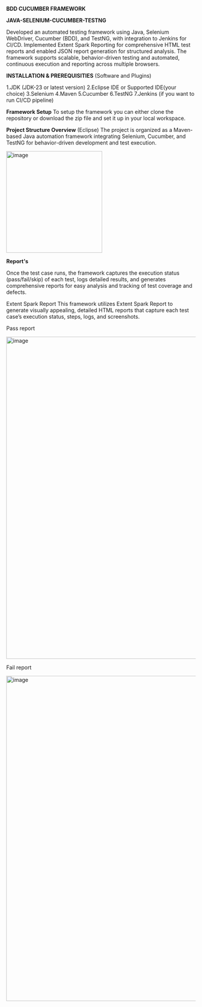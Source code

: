 **BDD CUCUMBER FRAMEWORK**

**JAVA-SELENIUM-CUCUMBER-TESTNG**

Developed an automated testing framework using Java, Selenium WebDriver, Cucumber (BDD), and TestNG, with integration to Jenkins for CI/CD. 
Implemented Extent Spark Reporting for comprehensive HTML test reports and enabled JSON report generation for structured analysis. 
The framework supports scalable, behavior-driven testing and automated, continuous execution and reporting across multiple browsers.

**INSTALLATION & PREREQUISITIES** (Software and Plugins)

1.JDK (JDK-23 or latest version)
2.Eclipse IDE or Supported IDE(your choice) 
3.Selenium
4.Maven
5.Cucumber
6.TestNG
7.Jenkins (if you want to run CI/CD pipeline)

**Framework Setup**
To setup the framework you can either clone the repository or download the zip file and set it up in your local workspace.

**Project Structure Overview** (Eclipse)
The project is organized as a Maven-based Java automation framework integrating Selenium, Cucumber, and TestNG for behavior-driven development and test execution.


<img width="255" height="270" alt="image" src="https://github.com/user-attachments/assets/9c42cd5b-ac3a-4e0c-894b-5330d8020811" />

**Report's**

Once the test case runs, the framework captures the execution status (pass/fail/skip) of each test, logs detailed results, and generates comprehensive reports for easy analysis and tracking of test coverage and defects.

Extent Spark Report
This framework utilizes Extent Spark Report to generate visually appealing, detailed HTML reports that capture each test case’s execution status, steps, logs, and screenshots.

Pass report

<img width="1917" height="856" alt="image" src="https://github.com/user-attachments/assets/cdb41c05-2b8b-40d5-b602-885fb371a9b0" />

Fail report

<img width="1919" height="864" alt="image" src="https://github.com/user-attachments/assets/8caa49d3-3103-4a09-8a17-8cc15de0b185" />


